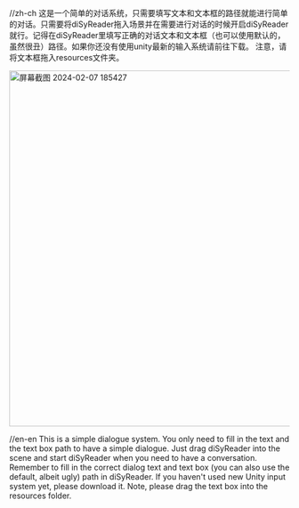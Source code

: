 //zh-ch
这是一个简单的对话系统，只需要填写文本和文本框的路径就能进行简单的对话。只需要将diSyReader拖入场景并在需要进行对话的时候开启diSyReader就行。记得在diSyReader里填写正确的对话文本和文本框（也可以使用默认的，虽然很丑）路径。如果你还没有使用unity最新的输入系统请前往下载。
注意，请将文本框拖入resources文件夹。

<img width="640" alt="屏幕截图 2024-02-07 185427" src="https://github.com/WindSearched/diSy/assets/141780826/81163fd0-5444-4a7e-b50d-998a8ea81aad">

//en-en
This is a simple dialogue system. You only need to fill in the text and the text box path to have a simple dialogue. Just drag diSyReader into the scene and start diSyReader when you need to have a conversation. Remember to fill in the correct dialog text and text box (you can also use the default, albeit ugly) path in diSyReader. If you haven't used new Unity input system yet, please download it.
Note, please drag the text box into the resources folder.


